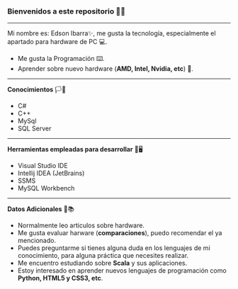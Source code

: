 ### Bienvenidos a este repositorio 👋:stuck_out_tongue_winking_eye:
___
Mi nombre es: Edson Ibarra:sparkles:, me gusta la tecnología, especialmente el apartado para hardware de PC :computer:.
- Me gusta la Programación ⌨️.
- Aprender sobre nuevo hardware (**AMD, Intel, Nvidia, etc**) 🏢.
___
**Conocimientos** 🏳️🍎
- C#
- C++
- MySql
- SQL Server
___
**Herramientas empleadas para desarrollar** 🧰🖥️
- Visual Studio IDE
- Intellij IDEA (JetBrains)
- SSMS
- MySQL Workbench
___
**Datos Adicionales** 👀📚
- Normalmente leo articulos sobre hardware.
- Me gusta evaluar harware (**comparaciones**), puedo recomendar el ya mencionado.
- Puedes preguntarme si tienes alguna duda en los lenguajes de mi conocimiento, para alguna práctica que necesites realizar.
- Me encuentro estudiando sobre **Scala** y sus aplicaciones.
- Estoy interesado en aprender nuevos lenguajes de programación como **Python, HTML5 y CSS3, etc**.
